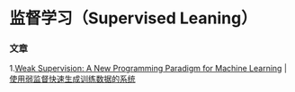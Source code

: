 # 监督学习（Supervised Leaning）

### 文章

1.[Weak Supervision: A New Programming Paradigm for Machine Learning](https://github.com/jamess010/AIOpen/blob/master/data/tools/Weak%20Supervision:%20A%20New%20Programming%20Paradigm%20for%20Machine%20Learning%20%7C%20SAIL%20Blog.pdf) | [使用弱监督快速生成训练数据的系统](https://github.com/HazyResearch/snorkel)
